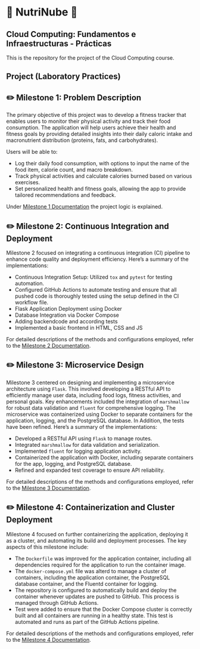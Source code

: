 # :apple: NutriNube :banana:

## Cloud Computing: Fundamentos e Infraestructuras - Prácticas

This is the repository for the project of the Cloud Computing course.

## Project (Laboratory Practices)

## :pencil2: Milestone 1: Problem Description

The primary objective of this project was to develop a fitness tracker that enables users to monitor their physical activity and track their food consumption. The application will help users achieve their health and fitness goals by providing detailed insights into their daily caloric intake and macronutrient distribution (proteins, fats, and carbohydrates). 

Users will be able to:

- Log their daily food consumption, with options to input the name of the food item, calorie count, and macro breakdown.
- Track physical activities and calculate calories burned based on various exercises.
- Set personalized health and fitness goals, allowing the app to provide tailored recommendations and feedback.

Under [Milestone 1 Documentation](/documentation/milestone1/milestone1.md) the project logic is explained.


## :pencil2: Milestone 2: Continuous Integration and Deployment

Milestone 2 focused on integrating a continuous integration (CI) pipeline to enhance code quality and deployment efficiency. Here’s a summary of the implementations:

- Continuous Integration Setup: Utilized `tox` and `pytest` for testing automation.
- Configured GitHub Actions to automate testing and ensure that all pushed code is thoroughly tested using the setup defined in the CI workflow file. 
- Flask Application Deployment using Docker
- Database Integration via Docker Compose
- Adding backendcode and according tests
- Implemented a basic frontend in HTML, CSS and JS

For detailed descriptions of the methods and configurations employed, refer to the [Milestone 2 Documentation](/documentation/milestone2/milestone2.md).


## :pencil2: Milestone 3: Microservice Design

Milestone 3 centered on designing and implementing a microservice architecture using `Flask`. This involved developing a RESTful API to efficiently manage user data, including food logs, fitness activities, and personal goals. Key enhancements included the integration of `marshmallow` for robust data validation and `fluent` for comprehensive logging. The microservice was containerized using Docker to separate containers for the application, logging, and the PostgreSQL database. In Addition, the tests have been refined. Here’s a summary of the implementations:
- Developed a RESTful API using `Flask` to manage routes. 
- Integrated `marshmallow` for data validation and serialization.
- Implemented `fluent` for logging application activity.
- Containerized the application with Docker, including separate containers for the app, logging, and PostgreSQL database.
- Refined and expanded test coverage to ensure API reliability.

For detailed descriptions of the methods and configurations employed, refer to the [Milestone 3 Documentation](/documentation/milestone3/milestone3.md).


## :pencil2: Milestone 4: Containerization and Cluster Deployment

Milestone 4 focused on further containerizing the application, deploying it as a cluster, and automating its build and deployment processes. The key aspects of this milestone include:

- The `Dockerfile` was improved for the application container, including all dependencies required for the application to run the container image.
- The `docker-compose.yml` file was alterd to manage a cluster of containers, including the application container, the PostgreSQL database container, and the Fluentd container for logging.
- The repository is configured to automatically build and deploy the container whenever updates are pushed to GitHub. This process is managed through GitHub Actions.
- Test were added to ensure that the Docker Compose cluster is correctly built and all containers are running in a healthy state. This test is automated and runs as part of the GitHub Actions pipeline.

For detailed descriptions of the methods and configurations employed, refer to the [Milestone 4 Documentation](/documentation/milestone4/milestone4.md).
